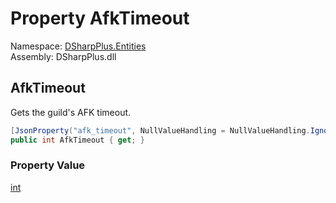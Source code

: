 # Property AfkTimeout

Namespace: [DSharpPlus.Entities](DSharpPlus.Entities.md)  
Assembly: DSharpPlus.dll

## <a id="DSharpPlus_Entities_DiscordGuild_AfkTimeout"></a>AfkTimeout

Gets the guild's AFK timeout.

```csharp
[JsonProperty("afk_timeout", NullValueHandling = NullValueHandling.Ignore)]
public int AfkTimeout { get; }
```

### Property Value

[int](https://learn.microsoft.com/dotnet/api/system.int32)

